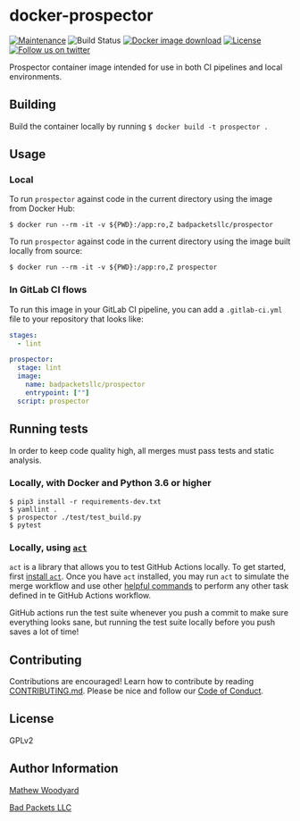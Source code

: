 # docker-prospector
[![Maintenance](https://img.shields.io/badge/Maintained%3F-yes-green.svg)](https://github.com/badpacketsllc/docker-prospector/graphs/commit-activity)
![Build Status](https://github.com/badpacketsllc/docker-prospector/workflows/ci/badge.svg)
[![Docker image download](https://img.shields.io/docker/pulls/badpacketsllc/prospector)](https://hub.docker.com/r/badpacketsllc/prospector)
[![License](https://img.shields.io/github/license/badpacketsllc/docker-prospector?style=flat)](https://github.com/badpacketsllc/docker-prospector/blob/master/LICENSE)
[![Follow us on twitter](https://img.shields.io/twitter/follow/bad_packets.svg?style=social)](https://twitter.com/bad_packets/)

Prospector container image intended for use in both CI pipelines and
local environments.

Building
--------

Build the container locally by running `$ docker build -t prospector .`

Usage
-----

### Local

To run `prospector` against code in the current directory using the image
from Docker Hub:

`$ docker run --rm -it -v ${PWD}:/app:ro,Z badpacketsllc/prospector`

To run `prospector` against code in the current directory using the image
built locally from source:

`$ docker run --rm -it -v ${PWD}:/app:ro,Z prospector`

### In GitLab CI flows

To run this image in your GitLab CI pipeline, you can add a `.gitlab-ci.yml`
file to your repository that looks like:

```yaml
stages:
  - lint

prospector:
  stage: lint
  image:
    name: badpacketsllc/prospector
    entrypoint: [""]
  script: prospector

```

Running tests
-------------

In order to keep code quality high, all merges must pass tests and static
analysis.

### Locally, with Docker and Python 3.6 or higher

```shell script
$ pip3 install -r requirements-dev.txt
$ yamllint .
$ prospector ./test/test_build.py
$ pytest
```

### Locally, using [`act`](https://github.com/nektos/act)

`act` is a library that allows you to test GitHub Actions locally. To get
started, first [install `act`](https://github.com/nektos/act#installation).
Once you have `act` installed, you may run `act` to simulate the merge workflow
and use other
[helpful commands](https://github.com/nektos/act#example-commands) to perform
any other task defined in te GitHub Actions workflow.


GitHub actions run the test suite whenever you push a commit to make sure
everything looks sane, but running the test suite locally before you push
saves a lot of time!

Contributing
------------

Contributions are encouraged! Learn how to contribute by reading
[CONTRIBUTING.md](https://github.com/badpacketsllc/docker-prospector/blob/master/CONTRIBUTING.md).
Please be nice and follow our
[Code of Conduct](https://github.com/badpacketsllc/docker-prospector/blob/master/CODE_OF_CONDUCT.md).

License
-------

GPLv2

Author Information
------------------

[Mathew Woodyard](https://www.matwoodyard.com)

[Bad Packets LLC](https://badpackets.net)
